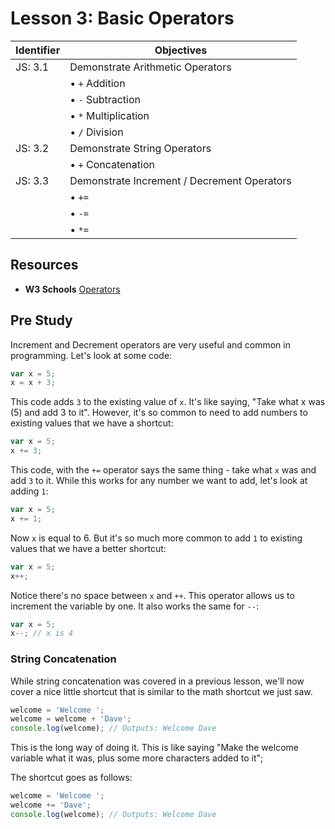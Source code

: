 # Lesson 3: Basic Operators

Identifier   | Objectives
-------------|------------
JS: 3.1      | Demonstrate Arithmetic Operators
             | &bull; `+` Addition
             | &bull; `-` Subtraction
             | &bull; `*` Multiplication
             | &bull; `/` Division
JS: 3.2      | Demonstrate String Operators
             | &bull; `+` Concatenation
JS: 3.3      | Demonstrate Increment / Decrement Operators
             | &bull; `+=`
             | &bull; `-=`
             | &bull; `*=`

## Resources

- __W3 Schools__ [Operators](http://www.w3schools.com/jsref/jsref_operators.asp)


## Pre Study

Increment and Decrement operators are very useful and common in programming. Let's look at some code:

```js
var x = 5;
x = x + 3;
```

This code adds `3` to the existing value of `x`. It's like saying, "Take what x was (5) and add 3 to it". However, it's so common to need to add numbers to existing values that we have a shortcut:

```js
var x = 5;
x += 3;
```

This code, with the `+=` operator says the same thing - take what `x` was and add `3` to it. While this works for any number we want to add, let's look at adding `1`:

```js
var x = 5;
x += 1;
```

Now `x` is equal to 6. But it's so much more common to add `1` to existing values that we have a better shortcut:

```js
var x = 5;
x++;
```

Notice there's no space between `x` and `++`. This operator allows us to increment the variable by one. It also works the same for `--`:

```js
var x = 5;
x--; // x is 4
```

### String Concatenation

While string concatenation was covered in a previous lesson, we'll now cover a nice little shortcut that is similar to the math shortcut we just saw.

```js
welcome = 'Welcome ';
welcome = welcome + 'Dave';
console.log(welcome); // Outputs: Welcome Dave
```

This is the long way of doing it. This is like saying "Make the welcome variable what it was, plus some more characters added to it";

The shortcut goes as follows:

```js
welcome = 'Welcome ';
welcome += 'Dave';
console.log(welcome); // Outputs: Welcome Dave
```